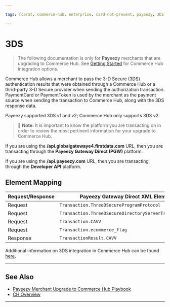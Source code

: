 ```yaml
---

tags: [carat, commerce-hub, enterprise, card-not-present, payeezy, 3DS]

---
```


# 3DS

<!-- theme: danger -->
> The following documentation is only for **Payeezy** merchants that are upgrading to Commerce Hub. See [Getting Started](?path=docs/Getting-Started/Getting-Started-General.md) for Commerce Hub integration options.

Commerce Hub allows a merchant to pass the 3-D Secure (3DS) authentication results that were obtained through a Commerce Hub or a thrid-party 3-D Secure provider when sending the authorization transaction. PaymentCard or PaymentToken is used by the merchant as the payment source when sending the transaction to Commerce Hub, along with the 3DS response data.

Payeezy supported 3DS v1 and v2; Commerce Hub only supports 3DS v2.

> :memo: **Note:** It is important to know the platform you are transacting on in order to review the most pertinent information for your upgrade to Commerce Hub.

If you are using the **/api.globalgatewaye4.firstdata.com** URL, then you are transacting through the **Payeezy Gateway Direct (PGW)** platform.

If you are using the **/api.payeezy.com** URL, then you are transacting through the **Developer API** platform.

## Element Mapping

|Request/Response| Payeezy Gateway Direct XML Element | Payeezy Gateway Direct JSON Element | Payeezy Developer API Element |Commerce Hub Element |
| -------- | ------------- | -------------- | -------------- | -------------- |
|Request|`Transaction.ThreeDSecureProgramProtocol`|`three_d_secure_program_protocol`|`3DS.program_protocol`|`additionalData3DS.versionData3DS.recommendedVersion`|
|Request|`Transaction.ThreeDSecureDirectoryServerTransactionId`|`three_d_secure_directory_server_transaction_id`|`3DS.directory_server_transaction_id`|`additionalData3DS.dsTransactionId`|
|Request|`Transaction.CAVV`|`cavv`|`3DS.cavv`|`mpiData3ds.cavv`|
|Request|`Transaction.ecommerce_flag`|`ecommerce_flag`|`eci_indicator`|`mpiData3ds.eci`|
|Response|`TransactionResult.CAVV`|`cavv_response`|N/A|`networkDetails.cavvResponseCode`|

Additional information on 3DS integration in Commerce Hub can be found [here](?path=docs/Online-Mobile-Digital/3D-Secure/3DS-Request.md).

---

## See Also

- [Payeezy Merchant Upgrade to Commerce Hub Playbook](?path=docs/Resources/Guides/Payeezy/PayeezyUpgradetoCHGuideLandingPage.md)
- [CH Overview](?path=docs/Getting-Started/Getting-Started-General.md)

---
